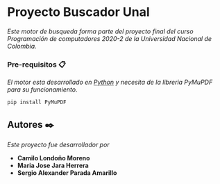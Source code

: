 # Proyecto Buscador Unal

_Este motor de busqueda forma parte del proyecto final del curso Programación de computadores 2020-2 de la Universidad Nacional de Colombia._

### Pre-requisitos 📋

_El motor esta desarrollado en [Python](https://www.python.org/downloads/ "Descargar Python") y necesita de la libreria PyMuPDF para su funcionamiento._

```
pip install PyMuPDF
```

## Autores ✒️

_Este proyecto fue desarrollador por_

* **Camilo Londoño Moreno**
* **Maria Jose Jara Herrera**
* **Sergio Alexander Parada Amarillo**
